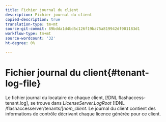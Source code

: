 ```yaml
---
title: Fichier journal du client
description: Fichier journal du client
copied-description: true
translation-type: tm+mt
source-git-commit: 89bdda1d4bd5c126f19ba75a819942df901183d1
workflow-type: tm+mt
source-wordcount: '32'
ht-degree: 0%

---
```



# Fichier journal du client{#tenant-log-file}

Le fichier journal du locataire de chaque client, [!DNL flashaccess-tenant.log], se trouve dans *LicenseServer.LogRoot* [!DNL /flashaccesserver/tenants/]*nom_client*. Le journal du client contient des informations de contrôle décrivant chaque licence générée pour ce client.
